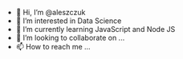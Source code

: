 - 👋 Hi, I’m @aleszczuk
- 👀 I’m interested in Data Science
- 🌱 I’m currently learning JavaScript and Node JS
- 💞️ I’m looking to collaborate on ...
- 📫 How to reach me ...

<!---
aleszczuk/aleszczuk is a ✨ special ✨ repository because its `README.md` (this file) appears on your GitHub profile.
You can click the Preview link to take a look at your changes.
--->
